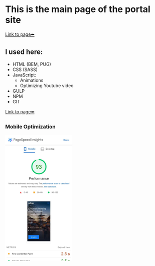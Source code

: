 # This is the main page of the portal site
[Link to page⬅️][link]
## I used here:
* HTML (BEM, PUG)
* CSS (SASS)
* JavaScript:
	* Animations
	* Optimizing Youtube video
* GULP
* NPM
* GIT

[Link to page⬅️][link]

### Mobile Optimization
<img src="img/page-speed.jpg" alt="img" style="height: 400px;">

[link]: https://steterik.github.io/travel-japan/